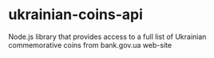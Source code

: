 # ukrainian-coins-api
Node.js library that provides access to a full list of Ukrainian commemorative coins from bank.gov.ua web-site
